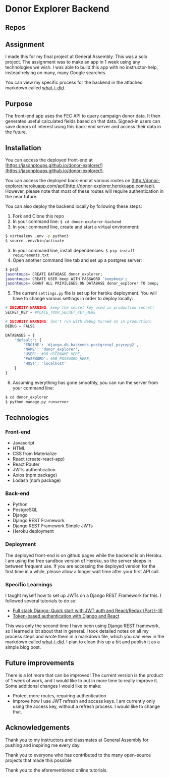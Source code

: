 # Donor Explorer Backend

## Repos

## Assignment
I made this for my final project at General Assembly. This was a solo project. The assignment was to make an app in 1 week using any technologies we wish. I was able to build this app with no instructor-help, instead relying on many, many Google searches.  

You can view my specific process for the backend in the attached markdown called [what-i-did](https://github.com/jasonptoups/donor-explorer-backend/blob/master/what-i-did.md).

## Purpose
The front-end app uses the FEC API to query campaign donor data. It then generates useful calculated fields based on that data. Signed-in users can save donors of interest using this back-end server and access their data in the future. 

## Installation
You can access the deployed front-end at [https://jasonptoups.github.io/donor-explorer/](https://jasonptoups.github.io/donor-explorer/).  

You can access the deployed back-end at various routes on [http://donor-explorer.herokuapp.com/api](http://donor-explorer.herokuapp.com/api). However, please note that most of these routes will require authentication in the near future.  

You can also deploy the backend locally by following these steps:  
1. Fork and Clone this repo
2. In your command line: ```$ cd donor-explorer-backend```
3. In your command line, create and start a virtual environment:
```bash
$ virtualenv .env -p python3
$ source .env/bin/activate
```
3. In your command line, install dependencies: ```$ pip install requirements.txt```
4. Open another command line tab and set up a postgres server:
```bash
$ psql
jasontoups= CREATE DATABASE donor_explorer;
jasontoups= CREATE USER beep WITH PASSWORD 'beepbeep';
jasontoups= GRANT ALL PRIVILEGES ON DATABASE donor_explorer TO beep;
```
5. The current ```settings.py``` file is set up for heroku deployment. You will have to change various settings in order to deploy locally:
```python
# SECURITY WARNING: keep the secret key used in production secret!
SECRET_KEY = #PLACE_YOUR_SECRET_KEY_HERE

# SECURITY WARNING: don't run with debug turned on in production!
DEBUG = FALSE

DATABASES = {
    'default': {
        'ENGINE': 'django.db.backends.postgresql_psycopg2',
        'NAME': 'donor_explorer',
        'USER': #DB_USERNAME_HERE,
        'PASSWORD': #DB_PASSWORD_HERE,
        'HOST': 'localhost'
    }
}
```
6. Assuming everything has gone smoothly, you can run the server from your command line:
```bash
$ cd donor_explorer
$ python manage.py runserver
```

## Technologies
### Front-end
* Javascript
* HTML
* CSS from Materialize
* React (create-react-app)
* React Router
* JWTs authentication
* Axios (npm package)
* Lodash (npm package)  

### Back-end
* Python
* PostgreSQL
* Django
* Django REST Framework
* Django REST Framework Simple JWTs
* Heroku deployment

### Deployment
The deployed front-end is on github pages while the backend is on Heroku. I am using the free sandbox version of Heroku, so the server sleeps in between frequent use. If you are accessing the deployed version for the first time in a while, please allow a longer wait time after your first API call. 

### Specific Learnings
I taught myself how to set up JWTs on a Django REST Framework for this. I followed several tutorials to do so:
* [Full stack Django: Quick start with JWT auth and React/Redux (Part I-III)](https://medium.com/netscape/full-stack-django-quick-start-with-jwt-auth-and-react-redux-part-i-37853685ab57)
* [Token-based authentication with Django and React](http://geezhawk.github.io/user-authentication-with-react-and-django-rest-framework)     

This was only the second time I have been using Django REST framework, so I learned a lot about that in general. I took detailed notes on all my process steps and wrote them in a markdown file, which you can view in the markdown called [what-i-did](https://github.com/jasonptoups/donor-explorer-backend/blob/master/what-i-did.md). I plan to clean this up a bit and publish it as a simple blog post.  

## Future improvements
There is a lot more that can be improved! The current version is the product of 1 week of work, and I would like to put in more time to really improve it. Some additional changes I would like to make:  
* Protect more routes, requiring authentication
* Improve how I use JWT refresh and access keys. I am currently only using the access key, without a refresh process. I would like to change that. 

## Acknowledgements
Thank you to my instructors and classmates at General Assembly for pushing and inspiring me every day.  

Thank you to everyone who has contributed to the many open-source projects that made this possible  

Thank you to the aforementioned online tutorials.